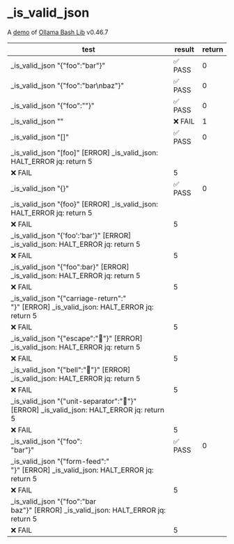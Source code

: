 # _is_valid_json

A [demo](../README.md#demos) of [Ollama Bash Lib](https://github.com/attogram/ollama-bash-lib) v0.46.7

| test | result | return |
|------|--------|--------|
| _is_valid_json "{"foo":"bar"}" | ✅ PASS | 0 |
| _is_valid_json "{"foo":"bar\nbaz"}" | ✅ PASS | 0 |
| _is_valid_json "{"foo":""}" | ✅ PASS | 0 |
| _is_valid_json "" | ❌ FAIL | 1 |
| _is_valid_json "[]" | ✅ PASS | 0 |
| _is_valid_json "[foo]" [ERROR] _is_valid_json: HALT_ERROR jq: return 5
| ❌ FAIL | 5 |
| _is_valid_json "{}" | ✅ PASS | 0 |
| _is_valid_json "{foo}" [ERROR] _is_valid_json: HALT_ERROR jq: return 5
| ❌ FAIL | 5 |
| _is_valid_json "{'foo':'bar'}" [ERROR] _is_valid_json: HALT_ERROR jq: return 5
| ❌ FAIL | 5 |
| _is_valid_json "{"foo":bar}" [ERROR] _is_valid_json: HALT_ERROR jq: return 5
| ❌ FAIL | 5 |
| _is_valid_json "{"carriage-return":"<br />"}" [ERROR] _is_valid_json: HALT_ERROR jq: return 5
| ❌ FAIL | 5 |
| _is_valid_json "{"escape":""}" [ERROR] _is_valid_json: HALT_ERROR jq: return 5
| ❌ FAIL | 5 |
| _is_valid_json "{"bell":""}" [ERROR] _is_valid_json: HALT_ERROR jq: return 5
| ❌ FAIL | 5 |
| _is_valid_json "{"unit-separator":""}" [ERROR] _is_valid_json: HALT_ERROR jq: return 5
| ❌ FAIL | 5 |
| _is_valid_json "{"foo":<br />    "bar"}" | ✅ PASS | 0 |
| _is_valid_json "{"form-feed":"<br />"}" [ERROR] _is_valid_json: HALT_ERROR jq: return 5
| ❌ FAIL | 5 |
| _is_valid_json "{"foo":"bar<br />    baz"}" [ERROR] _is_valid_json: HALT_ERROR jq: return 5
| ❌ FAIL | 5 |
